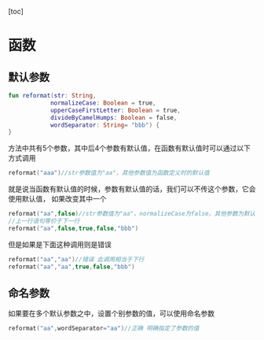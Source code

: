 [toc]

# 函数

## 默认参数

```kotlin
fun reformat(str: String,
			normalizeCase: Boolean = true,
			upperCaseFirstLetter: Boolean = true,
			divideByCamelHumps: Boolean = false,
			wordSeparator: String= "bbb") {
}
```

方法中共有5个参数，其中后4个参数有默认值，在函数有默认值时可以通过以下方式调用

```kotlin
reformat("aaa")//str参数值为"aa"，其他参数值为函数定义时的默认值
```

就是说当函数有默认值的时候，参数有默认值的话，我们可以不传这个参数，它会使用默认值，
 如果改变其中一个

```kotlin
reformat("aa",false)//str参数值为"aa"，normalizeCase为false，其他参数为默认值
//上一行语句等价于下一行
reformat("aa",false,true,false,"bbb")
```

但是如果是下面这种调用则是错误

```kotlin
reformat("aa","aa")//错误 此调用相当于下行
reformat("aa","aa",true,false,"bbb")
```

## 命名参数

如果要在多个默认参数之中，设置个别参数的值，可以使用命名参数

```kotlin
reformat("aa",wordSeparator="aa")//正确 明确指定了参数的值
```




